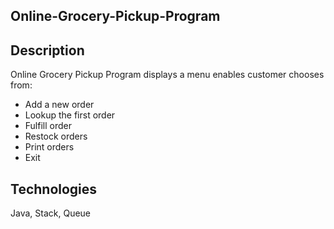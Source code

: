 ## Online-Grocery-Pickup-Program
## Description 
Online Grocery Pickup Program displays a menu enables customer chooses  from:
- Add a new order                          
- Lookup the first order                   
- Fulfill order                            
- Restock orders                           
- Print orders                             
- Exit 

## Technologies 
Java, Stack, Queue
